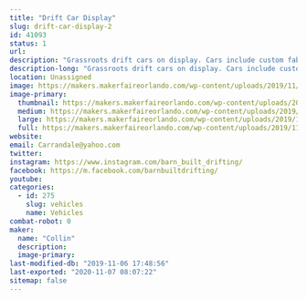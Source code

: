 ```yaml
---
title: "Drift Car Display"
slug: drift-car-display-2
id: 41093
status: 1
url: 
description: "Grassroots drift cars on display. Cars include custom fabrication, bodywork, paint, motor swaps, electrical wiring, lights/sounds, etc."
description-long: "Grassroots drift cars on display. Cars include custom fabrication, bodywork, paint, motor swaps, electrical wiring, lights/sounds, etc."
location: Unassigned
image: https://makers.makerfaireorlando.com/wp-content/uploads/2019/11/F347D585-CFED-42AA-B76E-D0324B0BD049-1024x768.jpeg
image-primary:
  thumbnail: https://makers.makerfaireorlando.com/wp-content/uploads/2019/11/F347D585-CFED-42AA-B76E-D0324B0BD049-150x150.jpeg
  medium: https://makers.makerfaireorlando.com/wp-content/uploads/2019/11/F347D585-CFED-42AA-B76E-D0324B0BD049-300x225.jpeg
  large: https://makers.makerfaireorlando.com/wp-content/uploads/2019/11/F347D585-CFED-42AA-B76E-D0324B0BD049-1024x768.jpeg
  full: https://makers.makerfaireorlando.com/wp-content/uploads/2019/11/F347D585-CFED-42AA-B76E-D0324B0BD049.jpeg
website: 
email: Carrandale@yahoo.com
twitter: 
instagram: https://www.instagram.com/barn_built_drifting/
facebook: https://m.facebook.com/barnbuiltdrifting/
youtube: 
categories:
  - id: 275
    slug: vehicles
    name: Vehicles
combat-robot: 0
maker:
  name: "Collin"
  description:
  image-primary: 
last-modified-db: "2019-11-06 17:48:56"
last-exported: "2020-11-07 08:07:22"
sitemap: false
---
```

